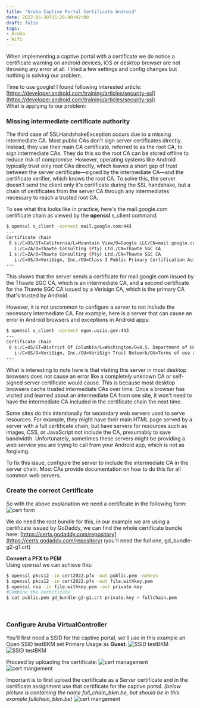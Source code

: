 ```yaml
---
title: "Aruba Captive Portal Certificate Android"
date: 2022-06-30T15:26:40+02:00
draft: false
tags:
- Aruba
- Wifi
---
```


When implementing a captive portal with a certificate we do notice a certificate warning on android devices, iOS or desktop browser are not throwing any error at all.
I tried a few settings and config changes but nothing is solving our problem.

Time to use google! I found following interested article: [https://developer.android.com/training/articles/security-ssl](https://developer.android.com/training/articles/security-ssl)  
What is applying to our problem:

### Missing intermediate certificate authority
The third case of SSLHandshakeException occurs due to a missing intermediate CA. Most public CAs don't sign server certificates directly. Instead, they use their main CA certificate, referred to as the root CA, to sign intermediate CAs. They do this so the root CA can be stored offline to reduce risk of compromise. However, operating systems like Android typically trust only root CAs directly, which leaves a short gap of trust between the server certificate—signed by the intermediate CA—and the certificate verifier, which knows the root CA. To solve this, the server doesn't send the client only it's certificate during the SSL handshake, but a chain of certificates from the server CA through any intermediates necessary to reach a trusted root CA.

To see what this looks like in practice, here's the mail.google.com certificate chain as viewed by the **openssl** s_client command:

```bash
$ openssl s_client -connect mail.google.com:443
---
Certificate chain
 0 s:/C=US/ST=California/L=Mountain View/O=Google LLC/CN=mail.google.com
   i:/C=ZA/O=Thawte Consulting (Pty) Ltd./CN=Thawte SGC CA
 1 s:/C=ZA/O=Thawte Consulting (Pty) Ltd./CN=Thawte SGC CA
   i:/C=US/O=VeriSign, Inc./OU=Class 3 Public Primary Certification Authority
---
```

This shows that the server sends a certificate for mail.google.com issued by the Thawte SGC CA, which is an intermediate CA, and a second certificate for the Thawte SGC CA issued by a Verisign CA, which is the primary CA that's trusted by Android.

However, it is not uncommon to configure a server to not include the necessary intermediate CA. For example, here is a server that can cause an error in Android browsers and exceptions in Android apps:

```bash
$ openssl s_client -connect egov.uscis.gov:443
---
Certificate chain
 0 s:/C=US/ST=District Of Columbia/L=Washington/O=U.S. Department of Homeland Security/OU=United States Citizenship and Immigration Services/OU=Terms of use at www.verisign.com/rpa (c)05/CN=egov.uscis.gov
   i:/C=US/O=VeriSign, Inc./OU=VeriSign Trust Network/OU=Terms of use at https://www.verisign.com/rpa (c)10/CN=VeriSign Class 3 International Server CA - G3
---
```

What is interesting to note here is that visiting this server in most desktop browsers does not cause an error like a completely unknown CA or self-signed server certificate would cause. This is because most desktop browsers cache trusted intermediate CAs over time. Once a browser has visited and learned about an intermediate CA from one site, it won't need to have the intermediate CA included in the certificate chain the next time.

Some sites do this intentionally for secondary web servers used to serve resources. For example, they might have their main HTML page served by a server with a full certificate chain, but have servers for resources such as images, CSS, or JavaScript not include the CA, presumably to save bandwidth. Unfortunately, sometimes these servers might be providing a web service you are trying to call from your Android app, which is not as forgiving.

To fix this issue, configure the server to include the intermediate CA in the server chain. Most CAs provide documentation on how to do this for all common web servers.


### Create the correct Certificate
So with the above explanation we need a certificate in the following form:
![cert form](/posts_images/aruba_cert_structure.png)

We do need the root bundle for this, in our example we are using a certificate issued by GoDaddy, we can find the whole certificate bundle here: [https://certs.godaddy.com/repository](https://certs.godaddy.com/repository)
(you'll need the full one, gd_bundle-g2-g1.crt)

**Convert a PFX to PEM**  
Using openssl we can achieve this:
```bash
$ openssl pkcs12 -in cert2022.pfx -out public.pem -nokeys
$ openssl pkcs12 -in cert2022.pfx -out file.withkey.pem
$ openssl rsa -in file.withkey.pem -out private.key
#Combine the certificate
$ cat public.pem gd_bundle-g2-g1.crt private.key > fullchain.pem
```

&nbsp;
### Configure Aruba VirtualController
You'll first need a SSID for the captive portal, we'll use in this example an Open SSID testBKM set Primary Usage as **Guest**.
![SSID testBKM](/posts_images/aruba_new_network_1.png)
![SSID testBKM](/posts_images/aruba_new_network_2.png)

Proceed by uploading the certificate:
![cert management](/posts_images/aruba_certificate_management.png)
![cert mangement](/posts_images/aruba_upload_server_certificate.png)

Important is to first upload the certificate as a Server certificate and in the certificate assignment use that certificate for the captive portal.
*(below picture is containing the name full_chain_bkm.be, but should be in this example fullchain_bkm.be)*
![cert mangement](/posts_images/aruba_certificate_assignment.png)
